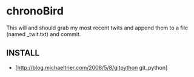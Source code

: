 chronoBird
=============

This will and should grab my most recent twits and append them to a file (named _twit.txt) and commit.

INSTALL
-------

 * [http://blog.michaeltrier.com/2008/5/8/gitpython git_python]
